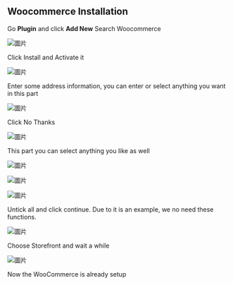 ## Woocommerce Installation

Go **Plugin** and click **Add New**
Search Woocommerce

![圖片](https://user-images.githubusercontent.com/74434769/141602913-1f8de2d8-a65e-4cac-8e53-9e7ba5620fc8.png)

Click Install and Activate it

![圖片](https://user-images.githubusercontent.com/74434769/141602922-d9554b9f-6db2-4069-b4e0-854452aa2e9c.png)

Enter some address information, you can enter or select anything you want in this part 

![圖片](https://user-images.githubusercontent.com/74434769/141602956-67a7f40a-a1dd-4ac8-ab9d-d5d28c98fff6.png)

Click No Thanks

![圖片](https://user-images.githubusercontent.com/74434769/141662469-4b2b2d65-cc3a-4ad9-a6a5-cdbf87b54ff8.png)

This part you can select anything you like as well

![圖片](https://user-images.githubusercontent.com/74434769/141602971-f6443176-9aa3-4fb8-bd7c-c08e9a2646e0.png)

![圖片](https://user-images.githubusercontent.com/74434769/141602979-ba7af460-d7cc-4453-8ebc-309a2d0f8326.png)

![圖片](https://user-images.githubusercontent.com/74434769/141602993-d03ff5e3-2afc-40f1-b784-ffe66fe7638e.png)

Untick all and click continue. Due to it is an example, we no need these functions.

![圖片](https://user-images.githubusercontent.com/74434769/141662509-d1303a56-ea16-453c-92a8-6697ccf356d6.png)

Choose Storefront and wait a while

![圖片](https://user-images.githubusercontent.com/74434769/141603013-2bf87b8a-ee93-4071-acaa-09148013beae.png)

Now the WooCommerce is already setup
